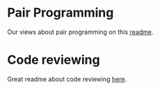 # Pair Programming
Our views about pair programming on this [readme](https://github.com/foundersandcoders/playbook/blob/master/pair-programming.md).

# Code reviewing
Great readme about code reviewing [here](https://github.com/foundersandcoders/playbook/blob/master/code-reviews.md).
